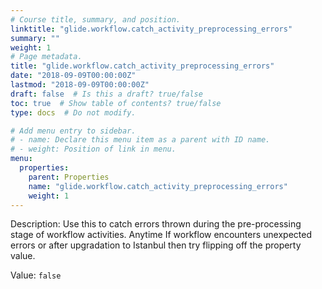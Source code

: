 ```yaml
---
# Course title, summary, and position.
linktitle: "glide.workflow.catch_activity_preprocessing_errors"
summary: ""
weight: 1
# Page metadata.
title: "glide.workflow.catch_activity_preprocessing_errors"
date: "2018-09-09T00:00:00Z"
lastmod: "2018-09-09T00:00:00Z"
draft: false  # Is this a draft? true/false
toc: true  # Show table of contents? true/false
type: docs  # Do not modify.

# Add menu entry to sidebar.
# - name: Declare this menu item as a parent with ID name.
# - weight: Position of link in menu.
menu:
  properties:
    parent: Properties
    name: "glide.workflow.catch_activity_preprocessing_errors"
    weight: 1
---
```


Description: Use this to catch errors thrown during the pre-processing stage of workflow activities. 
Anytime If workflow encounters unexpected errors or after upgradation to Istanbul then try flipping off the property value.


Value: `false`